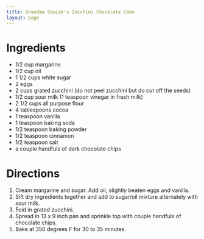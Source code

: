 ```yaml
---
title: Grandma Sowiak's Zucchini Chocolate Cake
layout: page
---
```


# Ingredients

* 1/2 cup margarine
* 1/2 cup oil
* 1 1/2 cups white sugar
* 2 eggs
* 2 cups grated zucchini (do not peel zucchini but do cut off the seeds)
* 1/2 cup sour milk (1 teaspoon vinegar in fresh milk)
* 2 1/2 cups all purpose flour
* 4 tablespoons cocoa
* 1 teaspoon vanilla
* 1 teaspoon baking soda
* 1/2 teaspoon baking powder
* 1/2 teaspoon cinnamon
* 1/2 teaspoon salt
* a couple handfuls of dark chocolate chips

# Directions

1. Cream margarine and sugar. Add oil, slightly beaten eggs and vanilla.
1. Sift dry ingredients together and add to sugar/oil mixture alternately with sour milk.
1. Fold in grated zucchini.
1. Spread in 13 x 9 inch pan and sprinkle top with couple handfuls of chocolate chips.
1. Bake at 350 degrees F for 30 to 35 minutes.
